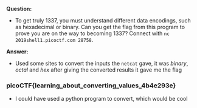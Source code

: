 __Question:__

- To get truly 1337, you must understand different data encodings, such as hexadecimal or binary. Can you get the flag from this program to prove you are on the way to becoming 1337? Connect with `nc 2019shell1.picoctf.com 28758`.

__Answer:__

- Used some sites to convert the inputs the `netcat` gave, it was _binary_, _octal_ and _hex_ after giving the converted results it gave me the flag

### picoCTF{learning_about_converting_values_4b4e293e}

- I could have used a python program to convert, which would be cool
